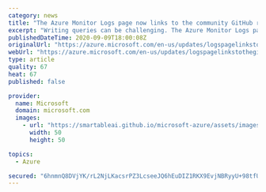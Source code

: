 ```yaml
---
category: news
title: "The Azure Monitor Logs page now links to the community GitHub repo"
excerpt: "Writing queries can be challenging. The Azure Monitor Logs page now links to hundreds of community-shared examples, so you don't need to start from scratch."
publishedDateTime: 2020-09-09T18:00:08Z
originalUrl: "https://azure.microsoft.com/en-us/updates/logspagelinkstothegitrepo/"
webUrl: "https://azure.microsoft.com/en-us/updates/logspagelinkstothegitrepo/"
type: article
quality: 67
heat: 67
published: false

provider:
  name: Microsoft
  domain: microsoft.com
  images:
    - url: "https://smartableai.github.io/microsoft-azure/assets/images/organizations/microsoft.com-50x50.jpg"
      width: 50
      height: 50

topics:
  - Azure

secured: "6hnmnQ8DVjYK/rL2NjLKacsrPZ3LcseeJQ6hEuDIZ1RKX9EvjNBRyyU+98tfURineW7IMbA/aFd/H7FVqjedOrt/WyWhUl2UEyIXrRLByAeUtL7SYKnNGnd+tgn9azUNPrREDO9lhUvA/h87MDJavyE/azwjDI/nzFVZsvSpkXuN75lkXgFW27/nbpLWid3kROrXumWgrIeD0tdyl+cnge/bLLZZqms56r/rMnIZXC5W06Hr9E6bnLr7gL4D3MrstLIzwbaeZC3xRn2VojS+GCLOGaZL4royp1weRTT+u9XT1pxCmodc1vCZaOExGzorXAsvuuK5acgjDDV+aAVszz5rApQG9DZq+YgGUqJqaro=;4vyP9U8d/QWhLm7c5PFS/Q=="
---
```


